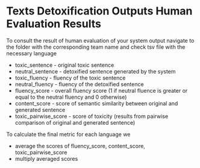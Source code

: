 # Texts Detoxification Outputs Human Evaluation Results
To consult the result of human evaluation of your system output navigate to the folder with the corresponding team name and check tsv file with the necessary language

- toxic_sentence - original toxic sentence
- neutral_sentence - detoxified sentence generated by the system
- toxic_fluency - fluency of the toxic sentence
- neutral_fluency - fluency of the detoxified sentence
- fluency_score - overall fluency score (1 if neutral fluence is greater or equal to the neutral fluency and 0 otherwise)
- content_score - score of semantic similarity between original and generated sentence
- toxic_pairwise_score - score of toxicity (results from pairwise comparison of original and generated sentence)

To calculate the final metric for each language we
- average the scores of fluency_score, content_score, toxic_pairwise_score
- multiply averaged scores


